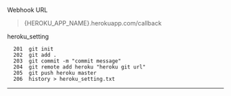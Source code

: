 Webhook URL

> {HEROKU_APP_NAME}.herokuapp.com/callback


heroku_setting

```
  201  git init
  202  git add .
  203  git commit -m "commit message"
  204  git remote add heroku "heroku git url"
  205  git push heroku master
  206  history > heroku_setting.txt
```

---
